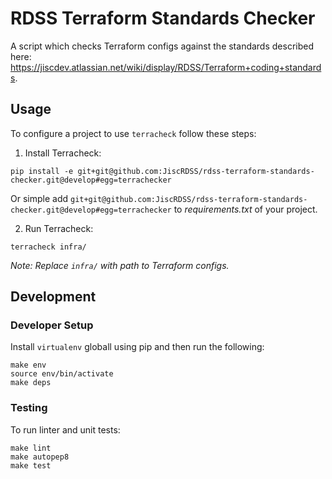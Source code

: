 # RDSS Terraform Standards Checker
A script which checks Terraform configs against the standards described here: https://jiscdev.atlassian.net/wiki/display/RDSS/Terraform+coding+standards.

## Usage

To configure a project to use `terracheck` follow these steps:

 1) Install Terracheck:

```
pip install -e git+git@github.com:JiscRDSS/rdss-terraform-standards-checker.git@develop#egg=terrachecker
```

Or simple add `git+git@github.com:JiscRDSS/rdss-terraform-standards-checker.git@develop#egg=terrachecker` to *requirements.txt* of your project.

 2) Run Terracheck:

```
terracheck infra/
```

*Note: Replace `infra/` with path to Terraform configs.*

## Development

### Developer Setup

Install `virtualenv` globall using pip and then run the following:

```
make env
source env/bin/activate
make deps
```

### Testing

To run linter and unit tests:

```
make lint
make autopep8
make test
```
